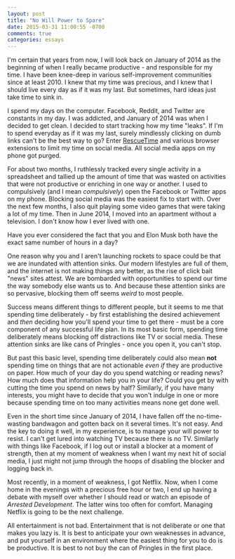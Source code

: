 ```yaml
---
layout: post
title: "No Will Power to Spare"
date: 2015-03-31 11:00:55 -0700
comments: true
categories: essays
---
```


I'm certain that years from now, I will look back on January of 2014 as the beginning of when I really became productive - and responsible for my time. I have been knee-deep in various self-improvement communities since at least 2010. I knew that my time was precious, and I knew that I should live every day as if it was my last. But sometimes, hard ideas just take time to sink in.

<!-- More -->

I spend my days on the computer. Facebook, Reddit, and Twitter are constants in my day. I was addicted, and January of 2014 was when I decided to get clean. I decided to start tracking how my time "leaks". If I'm to spend everyday as if it was my last, surely mindlessly clicking on dumb links can't be the best way to go? Enter [RescueTime](http://www.rescuetime.com) and various browser extensions to limit my time on social media. All social media apps on my phone got purged. 

For about two months, I ruthlessly tracked every single activity in a spreadsheet and tallied up the amount of time that was wasted on activities that were not productive or enriching in one way or another. I used to compulsively (and I mean *compulsively*) open the Facebook or Twitter apps on my phone. Blocking social media was the easiest fix to start with. Over the next few months, I also quit playing some video games that were taking a lot of my time. Then in June 2014, I moved into an apartment without a television. I don't know how I ever lived with one. 

Have you ever considered the fact that you and Elon Musk both have the exact same number of hours in a day? 

One reason why you and I aren't launching rockets to space could be that we are inundated with attention sinks. Our modern lifestyles are full of them, and the internet is not making things any better, as the rise of click bait "news" sites attest. We are bombarded with opportunities to spend our time the way somebody else wants us to. And because these attention sinks are so pervasive, blocking them off seems *weird* to most people. 

Success means different things to different people, but it seems to me that spending time deliberately - by first establishing the desired achievement and *then* deciding how you'll spend your time to get there - must be a core component of any successful life plan. In its most basic form, spending time deliberately means blocking off distractions like TV or social media. These attention sinks are like cans of Pringles - once you open it, you can't stop. 

But past this basic level, spending time deliberately could also mean **not** spending time on things that are not actionable *even if* they are productive on paper. How much of your day do you spend watching or reading news? How much does that information help you in your life? Could you get by with cutting the time you spend on news by half? Similarly, if you have many interests, you might have to decide that you won't indulge in one or more because spending time on too many activities means none get done well. 

Even in the short time since January of 2014, I have fallen off the no-time-wasting bandwagon and gotten back on it several times. It's not easy. And the key to doing it well, in my experience, is to manage your will power to resist. I can't get lured into watching TV because there is no TV. Similarly with things like Facebook, if I log out or install a blocker at a moment of strength, then at my moment of weakness when I want my next hit of social media, I just might not jump through the hoops of disabling the blocker and logging back in. 

Most recently, in a moment of weakness, I got Netflix. Now, when I come home in the evenings with a precious free hour or two, I end up having a debate with myself over whether I should read or watch an episode of *Arrested Development*. The latter wins too often for comfort. Managing Netflix is going to be the next challenge.

All entertainment is not bad. Entertainment that is not deliberate or one that makes you lazy is. It is best to anticipate your own weaknesses in advance, and put yourself in an environment where the easiest thing for you to do is be productive. It is best to not buy the can of Pringles in the first place.

